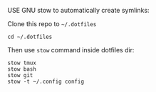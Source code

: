 USE GNU stow to automatically create symlinks:

Clone this repo to `~/.dotfiles`

```
cd ~/.dotfiles
```

Then use `stow` command inside dotfiles dir:
```
stow tmux
stow bash
stow git
stow -t ~/.config config
```
